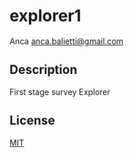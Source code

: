 # explorer1
Anca <anca.balietti@gmail.com>

## Description

First stage survey Explorer

## License

[MIT](LICENSE)
